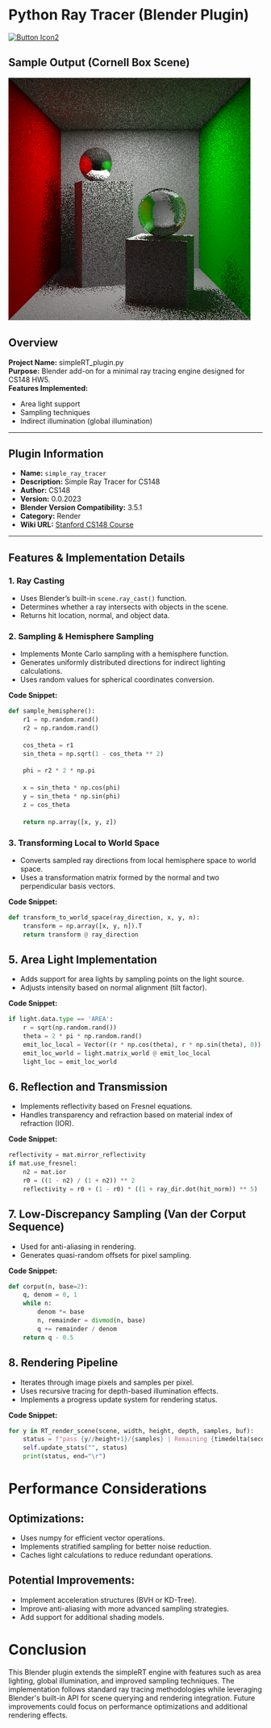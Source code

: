 # Python Ray Tracer (Blender Plugin)
[![Button Icon2]][Link2]
<!----------------------------------------------------------------------------->
[Link2]: https://github.com/likornguth/blender-raytracer 'Link with example title.'
<!---------------------------------[ Buttons ]--------------------------------->
[Button Icon2]: https://img.shields.io/badge/GitHub-EF2D5E?style=for-the-badge&color=black&logoColor=white&logo=GitHub
## Sample Output (Cornell Box Scene)




![alt text](<src/todo3_8samples.png>)

## Overview

**Project Name:** simpleRT_plugin.py  
**Purpose:** Blender add-on for a minimal ray tracing engine designed for CS148 HW5.  
**Features Implemented:**
- Area light support
- Sampling techniques
- Indirect illumination (global illumination)

---

## Plugin Information

- **Name:** `simple_ray_tracer`
- **Description:** Simple Ray Tracer for CS148
- **Author:** CS148
- **Version:** 0.0.2023
- **Blender Version Compatibility:** 3.5.1
- **Category:** Render
- **Wiki URL:** [Stanford CS148 Course](http://web.stanford.edu/class/cs148/)

---

## Features & Implementation Details

### 1. **Ray Casting**
- Uses Blender’s built-in `scene.ray_cast()` function.
- Determines whether a ray intersects with objects in the scene.
- Returns hit location, normal, and object data.

### 2. **Sampling & Hemisphere Sampling**
- Implements Monte Carlo sampling with a hemisphere function.
- Generates uniformly distributed directions for indirect lighting calculations.
- Uses random values for spherical coordinates conversion.

**Code Snippet:**
```python
def sample_hemisphere():
    r1 = np.random.rand()
    r2 = np.random.rand()
    
    cos_theta = r1
    sin_theta = np.sqrt(1 - cos_theta ** 2)
    
    phi = r2 * 2 * np.pi
    
    x = sin_theta * np.cos(phi)
    y = sin_theta * np.sin(phi)
    z = cos_theta

    return np.array([x, y, z])
```

### 3. Transforming Local to World Space
- Converts sampled ray directions from local hemisphere space to world space.
- Uses a transformation matrix formed by the normal and two perpendicular basis vectors.

**Code Snippet:**
```python
def transform_to_world_space(ray_direction, x, y, n):
    transform = np.array([x, y, n]).T  
    return transform @ ray_direction
```

## 5. Area Light Implementation
- Adds support for area lights by sampling points on the light source.
- Adjusts intensity based on normal alignment (tilt factor).

**Code Snippet:**
```python
if light.data.type == 'AREA':
    r = sqrt(np.random.rand())
    theta = 2 * pi * np.random.rand()
    emit_loc_local = Vector((r * np.cos(theta), r * np.sin(theta), 0))
    emit_loc_world = light.matrix_world @ emit_loc_local
    light_loc = emit_loc_world
```
## 6. Reflection and Transmission
- Implements reflectivity based on Fresnel equations.
- Handles transparency and refraction based on material index of refraction (IOR).

**Code Snippet:**

```python
reflectivity = mat.mirror_reflectivity
if mat.use_fresnel:
    n2 = mat.ior
    r0 = ((1 - n2) / (1 + n2)) ** 2
    reflectivity = r0 + (1 - r0) * ((1 + ray_dir.dot(hit_norm)) ** 5)
```
## 7. Low-Discrepancy Sampling (Van der Corput Sequence)
- Used for anti-aliasing in rendering.
- Generates quasi-random offsets for pixel sampling.

**Code Snippet:**

```python
def corput(n, base=2):
    q, denom = 0, 1
    while n:
        denom *= base
        n, remainder = divmod(n, base)
        q += remainder / denom
    return q - 0.5
```

## 8. Rendering Pipeline
- Iterates through image pixels and samples per pixel.
- Uses recursive tracing for depth-based illumination effects.
- Implements a progress update system for rendering status.

**Code Snippet:**

```python
for y in RT_render_scene(scene, width, height, depth, samples, buf):
    status = f"pass {y//height+1}/{samples} | Remaining {timedelta(seconds=remain)}"
    self.update_stats("", status)
    print(status, end="\r")
```

# Performance Considerations
## Optimizations:
- Uses numpy for efficient vector operations.
- Implements stratified sampling for better noise reduction.
- Caches light calculations to reduce redundant operations.
## Potential Improvements:
- Implement acceleration structures (BVH or KD-Tree).
- Improve anti-aliasing with more advanced sampling strategies.
- Add support for additional shading models.
# Conclusion
This Blender plugin extends the simpleRT engine with features such as area lighting, global illumination, and improved sampling techniques. The implementation follows standard ray tracing methodologies while leveraging Blender's built-in API for scene querying and rendering integration. Future improvements could focus on performance optimizations and additional rendering effects.
